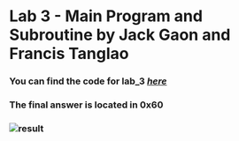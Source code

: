 # Lab 3 - Main Program and Subroutine by Jack Gaon and Francis Tanglao
### You can find the code for lab_3 [*here*](https://github.com/Summer-2024-Classes/lab-3-thedawgspt2/blob/main/lab_3.s)
### The final answer is located in 0x60
### ![result](https://github.com/Summer-2024-Classes/lab-3-thedawgspt2/blob/main/lab_3%20result.png)

